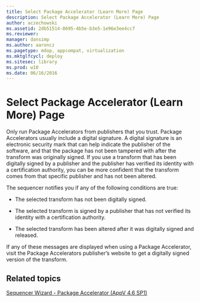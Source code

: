 ```yaml
---
title: Select Package Accelerator (Learn More) Page
description: Select Package Accelerator (Learn More) Page
author: aczechowski
ms.assetid: 2db51514-8695-4b5e-b3e5-1e96e3ee4cc7
ms.reviewer: 
manager: dansimp
ms.author: aaroncz
ms.pagetype: mdop, appcompat, virtualization
ms.mktglfcycl: deploy
ms.sitesec: library
ms.prod: w10
ms.date: 06/16/2016
---
```



# Select Package Accelerator (Learn More) Page


Only run Package Accelerators from publishers that you trust. Package Accelerators usually include a digital signature. A digital signature is an electronic security mark that can help indicate the publisher of the software, and that the package has not been tampered with after the transform was originally signed. If you use a transform that has been digitally signed by a publisher and the publisher has verified its identity with a certification authority, you can be more confident that the transform comes from that specific publisher and has not been altered.

The sequencer notifies you if any of the following conditions are true:

-   The selected transform has not been digitally signed.

-   The selected transform is signed by a publisher that has not verified its identity with a certification authority.

-   The selected transform has been altered after it was digitally signed and released.

If any of these messages are displayed when using a Package Accelerator, visit the Package Accelerators publisher’s website to get a digitally signed version of the transform.

## Related topics


[Sequencer Wizard - Package Accelerator (AppV 4.6 SP1)](sequencer-wizard---package-accelerator--appv-46-sp1-.md)

 

 





